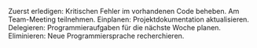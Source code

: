 Zuerst erledigen:
    Kritischen Fehler im vorhandenen Code beheben.
    Am Team-Meeting teilnehmen.
Einplanen:
    Projektdokumentation aktualisieren.
Delegieren:
    Programmieraufgaben für die nächste Woche planen.
Eliminieren:
    Neue Programmiersprache recherchieren.